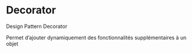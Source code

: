 # Decorator
Design Pattern Decorator

Permet d’ajouter dynamiquement des fonctionnalités supplémentaires à un objet
